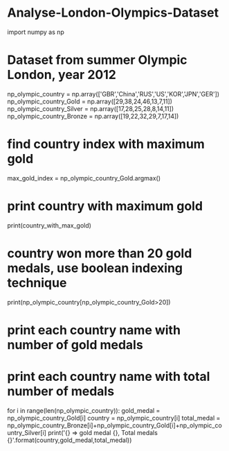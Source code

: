 # Analyse-London-Olympics-Dataset

import numpy as np

# Dataset from summer Olympic London, year 2012
np_olympic_country = np.array(['GBR','China','RUS','US','KOR','JPN','GER'])
np_olympic_country_Gold = np.array([29,38,24,46,13,7,11])
np_olympic_country_Silver = np.array([17,28,25,28,8,14,11])
np_olympic_country_Bronze = np.array([19,22,32,29,7,17,14])

# find country index with maximum gold
max_gold_index = np_olympic_country_Gold.argmax()

# print country with maximum gold
print(country_with_max_gold)

# country won more than 20 gold medals, use boolean indexing technique
print(np_olympic_country[np_olympic_country_Gold>20])

# print each country name with number of gold medals
# print each country name with total number of medals
for i in range(len(np_olympic_country)):
    gold_medal = np_olympic_country_Gold[i]
    country  = np_olympic_country[i]
    total_medal = np_olympic_country_Bronze[i]+np_olympic_country_Gold[i]+np_olympic_country_Silver[i]
    print('{} => gold medal {}, Total medals {}'.format(country,gold_medal,total_medal))
